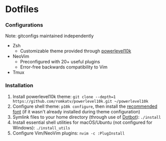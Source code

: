 # Dotfiles

### Configurations
Note: gitconfigs maintained independently
- Zsh
  - Customizable theme provided through [powerlevel10k](https://github.com/romkatv/powerlevel10k)
- NeoVim
  - Preconfigured with 20+ useful plugins
  - Error-free backwards compatibility to Vim
- Tmux

### Installation
1. Install powerlevel10k theme: `git clone --depth=1 https://github.com/romkatv/powerlevel10k.git ~/powerlevel10k`
2. Configure shell theme: `p10k configure`, then install the [recommended font](https://github.com/romkatv/powerlevel10k#meslo-nerd-font-patched-for-powerlevel10k) (if it wasn't already installed during theme configuration)
3. Symlink files to your home directory (through use of [Dotbot](https://github.com/anishathalye/dotbot)): `./install`
4. Install essential shell utilities for macOS/Ubuntu (not configured for Windows): `./install_utils`
5. Configure Vim/NeoVim plugins: `nvim -c :PlugInstall`
